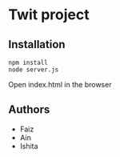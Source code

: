 Twit project
============

Installation
------------

    npm install
    node server.js

Open index.html in the browser

Authors
-------
- Faiz
- Ain
- Ishita